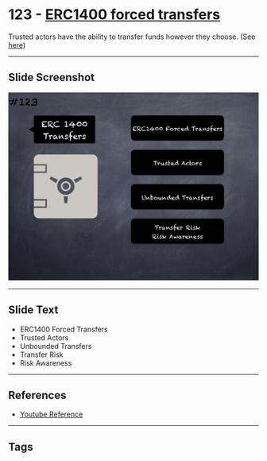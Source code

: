 # 123 - [ERC1400 forced transfers](ERC1400%20forced%20transfers.md)
Trusted actors have the ability to transfer funds however they choose. (See [here](https://gist.github.com/shayanb/cd495e23c7cf1a8b269f8ce7fd198538#file-token_checklist-md))
___
## Slide Screenshot
![0123.png](../../images/5.Pitfalls%20and%20Best%20Practices%20201/123.png)
___
## Slide Text
- ERC1400 Forced Transfers
- Trusted Actors
- Unbounded Transfers
- Transfer Risk
- Risk Awareness
___
## References
- [Youtube Reference](https://youtu.be/HqHo1jKUnmU?t=190)
___
## Tags